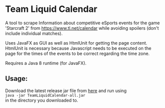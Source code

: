 # Team Liquid Calendar 
A tool to scrape Information about competitive eSports events for the game 'Starcraft 2' from https://www.tl.net/calendar 
while avoiding spoilers (don't include individual matches).  

Uses JavaFX as GUI as well as HtmlUnit for getting the page content. HtmlUnit is necessary because Javascript needs to be executed on the page for the times of the events to be correct regarding the time zone.  

Requires a Java 8 runtime (for JavaFX).

## Usage:
Download the latest release jar file from [here](https://github.com/smmnloes/TeamLiquidCalendar/raw/master/dist/TeamLiquidCalendar-all.jar) and run using  
```java -jar TeamLiquidCalendar-all.jar```  
in the directory you downloaded to.
